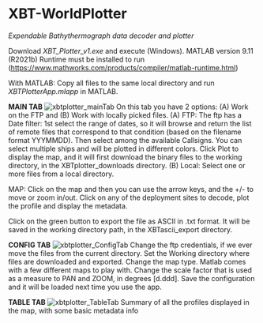 # XBT-WorldPlotter
*Expendable Bathythermograph data decoder and plotter*

Download *XBT_Plotter_v1.exe* and execute (Windows). MATLAB version 9.11 (R2021b) Runtime must be installed to run (https://www.mathworks.com/products/compiler/matlab-runtime.html)

With MATLAB: Copy all files to the same local directory and run *XBTPlotterApp.mlapp* in MATLAB.

**MAIN TAB**
![xbtplotter_mainTab](https://user-images.githubusercontent.com/89260258/234381162-6424236b-674c-4a09-acf1-d67c5969489f.png)
On this tab you have 2 options: (A) Work on the FTP and (B) Work with locally picked files.
(A) FTP: The ftp has a Date filter: 1st select the range of dates, so it will browse and return the list of remote files that correspond to that condition (based on the filename format YYYMMDD).
Then select among the available Callsigns. You can select multiple ships and will be plotted in different colors. Click Plot to display the map, and it will first download the binary files to the working directory, in the XBTplotter_downloads directory.
(B) Local: Select one or more files from a local directory.

MAP: Click on the map and then you can use the arrow keys, and the +/- to move or zoom in/out.
Click on any of the deployment sites to decode, plot the profile and display the metadata.

Click on the green button to export the file as ASCII in .txt format. It will be saved in the working directory path, in the XBTascii_export directory.

**CONFIG TAB**
![xbtplotter_ConfigTab](https://user-images.githubusercontent.com/89260258/234381414-16a4f2ad-6907-4614-b09f-49cce36bc331.png)
Change the ftp credentials, if we ever move the files from the current directory.
Set the Working directory where files are downloaded and exported.
Change the map type. Matlab comes with a few different maps to play with.
Change the scale factor that is used as a measure to PAN and ZOOM, in degrees [d.ddd].
Save the configuration and it will be loaded next time you use the app.

**TABLE TAB**
![xbtplotter_TableTab](https://user-images.githubusercontent.com/89260258/234381663-fdce961c-be39-4afa-a8a5-33f5598e9690.png)
Summary of all the profiles displayed in the map, with some basic metadata info

